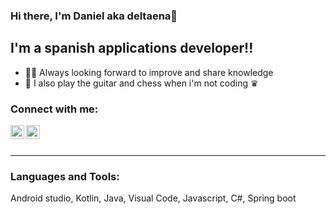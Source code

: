 ### Hi there, I'm Daniel aka deltaena👋

## I'm a spanish applications developer!!
- 💆🏻‍  Always looking forward to improve and share knowledge
- 🎸 I also play the guitar and chess when i'm not coding ♛

### Connect with me:

[<img align="left" alt="codeSTACKr | LinkedIn" width="22px" src="https://cdn.jsdelivr.net/npm/simple-icons@v3/icons/linkedin.svg" />][linkedin]
[<img align="left" alt="codeSTACKr | Instagram" width="22px" src="https://cdn.jsdelivr.net/npm/simple-icons@v3/icons/instagram.svg" />][instagram]

<br />
<br />

---

[linkedin]: https://www.linkedin.com/in/daniel-suárez-garcía-1b3650187
[instagram]: https://www.instagram.com/deltaena/

### Languages and Tools:

<i class="fab fa-java"></i>

Android studio, Kotlin, Java, Visual Code, Javascript, C#, Spring boot 
